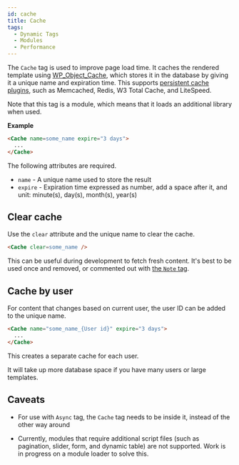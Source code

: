 ```yaml
---
id: cache
title: Cache
tags:
  - Dynamic Tags
  - Modules
  - Performance
---
```

The `Cache` tag is used to improve page load time. It caches the rendered template using [WP_Object_Cache](https://developer.wordpress.org/reference/classes/wp_object_cache/), which stores it in the database by giving it a unique name and expiration time. This supports [persistent cache plugins](https://developer.wordpress.org/reference/classes/wp_object_cache/#persistent-cache-plugins), such as Memcached, Redis, W3 Total Cache, and LiteSpeed.

Note that this tag is a module, which means that it loads an additional library when used.

**Example**

```html
<Cache name=some_name expire="3 days">
  ...
</Cache>
```

The following attributes are required.

- `name` - A unique name used to store the result
- `expire` - Expiration time expressed as number, add a space after it, and unit: minute(s), day(s), month(s), year(s)

## Clear cache

Use the `clear` attribute and the unique name to clear the cache.

```html
<Cache clear=some_name />
```

This can be useful during development to fetch fresh content. It's best to be used once and removed, or commented out with [the `Note` tag](/docs/dynamic-tags/note).

## Cache by user

For content that changes based on current user, the user ID can be added to the unique name.

```html
<Cache name="some_name_{User id}" expire="3 days">
  ...
</Cache>
```

This creates a separate cache for each user.

It will take up more database space if you have many users or large templates.

## Caveats

- For use with `Async` tag, the `Cache` tag needs to be inside it, instead of the other way around
    
- Currently, modules that require additional script files (such as pagination, slider, form, and dynamic table) are not supported. Work is in progress on a module loader to solve this.